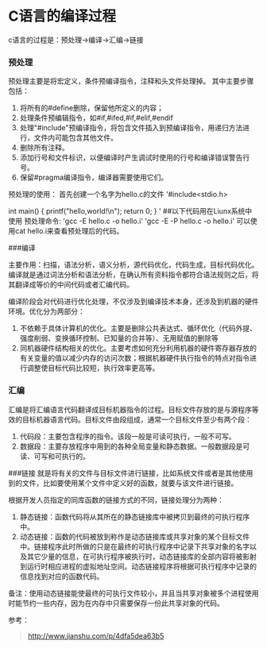 # C语言的编译过程

c语言的过程是：预处理->编译->汇编->链接

### 预处理

预处理主要是将宏定义，条件预编译指令，注释和头文件处理掉。
其中主要步骤包括：
1. 将所有的#define删除，保留他所定义的内容；
2. 处理条件预编辑指令，如#if,#ifed,#if,#elif,#endif
3. 处理"#include"预编译指令，将包含文件插入到预编译指令，用递归方法进行，文件内可能包含其他文件。
4. 删除所有注释。
5. 添加行号和文件标识，以便编译时产生调试时使用的行号和编译错误警告行号。
6. 保留#pragma编译指令，编译器需要使用它们。

预处理的使用：
首先创建一个名字为hello.c的文件
'#include<stdio.h>

int main()
{
	printf("hello,world!\n");
	return 0;
}
'
##以下代码用在Liunx系统中使用
预处理命令:
'gcc -E hello.c -o hello.i'
'gcc -E -P hello.c -o hello.i'
可以使用cat hello.i来查看预处理后的代码。

###编译

主要作用：扫描，语法分析，语义分析，源代码优化，代码生成，目标代码优化。
编译就是通过词法分析和语法分析，在确认所有资料指令都符合语法规则之后，将其翻译成等价的中间代码或者汇编代码。

编译阶段会对代码进行优化处理，不仅涉及到编译技术本身，还涉及到机器的硬件环境。优化分为两部分：
1. 不依赖于具体计算机的优化。主要是删除公共表达式、循环优化（代码外提、强度削弱、变换循环控制、已知量的合并等）、无用赋值的删除等
2. 同机器硬件结构相关的优化。主要考虑如何充分利用机器的硬件寄存器存放的有关变量的值以减少内存的访问次数；根据机器硬件执行指令的特点对指令进行调整使目标代码比较短，执行效率更高等。

### 汇编

汇编是将汇编语言代码翻译成目标机器指令的过程。目标文件存放的是与源程序等效的目标机器语言代码。目标文件由段组成，通常一个目标文件至少有两个段：
1. 代码段：主要包含程序的指令。该段一般是可读可执行，一般不可写。
2. 数据段：主要存放程序中用到的各种全局变量和静态数据。一般数据段是可读、可写和可执行的。

###链接
就是将有关的文件与目标文件进行链接，比如系统文件或者是其他使用到的文件，比如要使用某个文件中定义好的函数，就要与该文件进行链接。

根据开发人员指定的同库函数的链接方式的不同，链接处理分为两种：

1. 静态链接：函数代码将从其所在的静态链接库中被拷贝到最终的可执行程序中。
2. 动态链接：函数的代码被放到称作是动态链接库或共享对象的某个目标文件中。链接程序此时所做的只是在最终的可执行程序中记录下共享对象的名字以及其它少量的信息，在可执行程序被执行时，动态链接库的全部内容将被影射到运行时相应进程的虚拟地址空间。动态链接程序将根据可执行程序中记录的信息找到对应的函数代码。

备注：使用动态链接能使最终的可执行文件较小，并且当共享对象被多个进程使用时能节约一些内存，因为在内存中只需要保存一份此共享对象的代码。

参考：
>http://www.jianshu.com/p/4dfa5dea63b5


